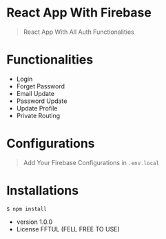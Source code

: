 # React App With Firebase

> React App With All Auth Functionalities

# Functionalities

- Login
- Forget Password
- Email Update
- Password Update
- Update Profile
- Private Routing

# Configurations

> Add Your Firebase Configurations in `.env.local`

# Installations

```
$ npm install
```

- version 1.0.0
- License FFTUL (FELL FREE TO USE)
